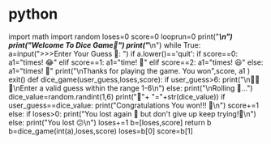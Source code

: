 # python

import math
import random
loses=0
score=0
looprun=0
print("_______________________\n")
print("Welcome To Dice Game🎲")
print("_______________________\n")
while True:
  a=input(">>>Enter Your Guess 🤫:  ")
  if a.lower()=='quit':
    if score==0:
      a1="times! 😂"
    elif score==1:
      a1="time! 🥱"
    elif score==2:
      a1="times! 😃"
    else:
      a1="times! 🤩"
    print("\nThanks for playing the game. You won",score, a1 )
    exit()
  def dice_game(user_guess,loses,score):
    if user_guess>6:
      print("\n🚫🚫🚫\nEnter a valid guess within the range 1-6\n")
    else:
      print("\nRolling 🎲...")
      dice_value=random.randint(1,6)
      print("🎲"+ "="+str(dice_value))
      if user_guess==dice_value:
        print("Congratulations You won!!! 🥳\n")
        score+=1
      else:
        if loses>0:
          print("You lost again 🤕 but don't give up keep trying!😤\n")
        else:
          print("You lost 😕\n")
          loses+=1
    b=[loses,score]
    return b       
  b=dice_game(int(a),loses,score)
  loses=b[0]
  score=b[1]

